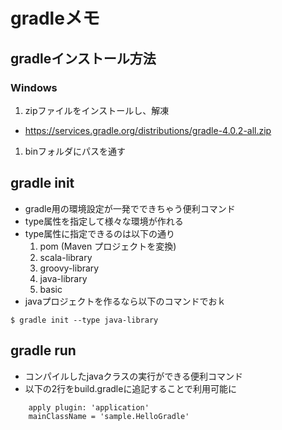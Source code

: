 # gradleメモ

## gradleインストール方法
### Windows
1. zipファイルをインストールし、解凍
  * https://services.gradle.org/distributions/gradle-4.0.2-all.zip
1. binフォルダにパスを通す 

## gradle init
* gradle用の環境設定が一発でできちゃう便利コマンド
* type属性を指定して様々な環境が作れる
* type属性に指定できるのは以下の通り
    1. pom (Maven プロジェクトを変換)
    1. scala-library
    1. groovy-library
    1. java-library
    1. basic
* javaプロジェクトを作るなら以下のコマンドでおｋ

```console
$ gradle init --type java-library
```

## gradle run
* コンパイルしたjavaクラスの実行ができる便利コマンド
* 以下の2行をbuild.gradleに追記することで利用可能に

```Gradle
    apply plugin: 'application'
    mainClassName = 'sample.HelloGradle'
```
